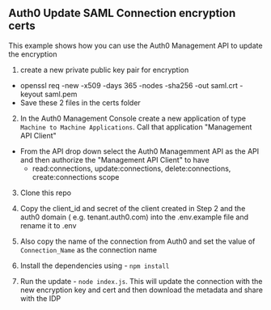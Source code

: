 ## Auth0 Update SAML Connection encryption certs

This example shows how you can use the Auth0 Management API to update the encryption 

1. create a new private public key pair for encryption
 - openssl req -new -x509 -days 365 -nodes -sha256 -out saml.crt -keyout saml.pem
 - Save these 2 files in the certs folder

2. In the Auth0 Management Console create a new application of type `Machine to Machine Applications`. Call that application "Management API Client"
  - From the API drop down select the Auth0 Managemment API as the API and then authorize the "Management API Client" to have 
      - read:connections, update:connections, delete:connections, create:connections scope

3. Clone this repo

4. Copy the client_id and secret of the client created in Step 2 and the auth0 domain ( e.g. tenant.auth0.com) into the .env.example file and rename it to .env

5. Also copy the name of the connection from Auth0 and set the value of `Connection_Name` as the connection name 

6. Install the dependencies using - `npm install`

5. Run the update  - `node index.js`. This will update the connection with the new encryption key and cert and then download the metadata and share with the IDP